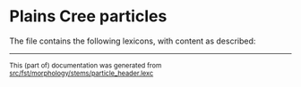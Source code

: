 
# Plains Cree particles                           

The file contains the following lexicons, with content as described:

* * *

<small>This (part of) documentation was generated from [src/fst/morphology/stems/particle_header.lexc](https://github.com/giellalt/lang-crk/blob/main/src/fst/morphology/stems/particle_header.lexc)</small>
